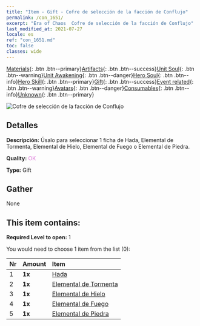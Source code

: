 ```yaml
---
title: "Item - Gift - Cofre de selección de la facción de Conflujo"
permalink: /con_1651/
excerpt: "Era of Chaos  Cofre de selección de la facción de Conflujo"
last_modified_at: 2021-07-27
locale: es
ref: "con_1651.md"
toc: false
classes: wide
---
```

 [Materials](/ItemsES/){: .btn .btn--primary}[Artifacts](/ItemsES/Artifacts/){: .btn .btn--success}[Unit Soul](/ItemsES/UnitSoul/){: .btn .btn--warning}[Unit Awakening](/ItemsES/UnitAwakening/){: .btn .btn--danger}[Hero Soul](/ItemsES/HeroSoul/){: .btn .btn--info}[Hero Skill](/ItemsES/HeroSkill/){: .btn .btn--primary}[Gift](/ItemsES/Gift/){: .btn .btn--success}[Event related](/ItemsES/Events/){: .btn .btn--warning}[Avatars](/ItemsES/Avatars/){: .btn .btn--danger}[Consumables](/ItemsES/Consumables/){: .btn .btn--info}[Unknown](/ItemsES/Unknown/){: .btn .btn--primary}

 ![Cofre de selección de la facción de Conflujo](/images/t/i_907267.png)

## Detalles
 **Descripción:** Úsalo para seleccionar 1 ficha de Hada, Elemental de Tormenta, Elemental de Hielo, Elemental de Fuego o Elemental de Piedra.

 **Quality:** <span style="color: #DA70D6">OK</span>

 **Type:** Gift

## Gather

  None

## This item contains:

 **Required Level to open:** 1

 You would need to choose 1 item from the list (0):

  | Nr | Amount |     Item    |
  |:---|:-------|:------------|
  | 1 |  **1x** | [Hada](/ItemsES/unt_262/) |  | 
  | 2 |  **1x** | [Elemental de Tormenta](/ItemsES/unt_263/) |  | 
  | 3 |  **1x** | [Elemental de Hielo](/ItemsES/unt_264/) |  | 
  | 4 |  **1x** | [Elemental de Fuego](/ItemsES/unt_265/) |  | 
  | 5 |  **1x** | [Elemental de Piedra](/ItemsES/unt_266/) |  | 
